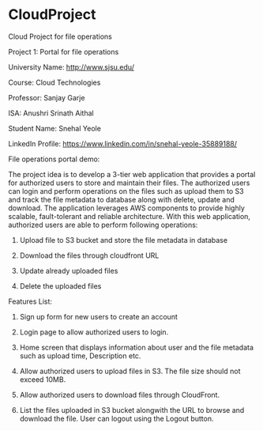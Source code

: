 # CloudProject
Cloud Project for file operations

Project 1: Portal for file operations

University Name: http://www.sjsu.edu/

Course: Cloud Technologies

Professor: Sanjay Garje

ISA: Anushri Srinath Aithal

Student Name: Snehal Yeole 

LinkedIn Profile: https://www.linkedin.com/in/snehal-yeole-35889188/


File operations portal demo:

The project idea is to develop a 3-tier web application that provides a portal for authorized users to store and maintain their files. The authorized users can login and perform operations on the files such as upload them to S3 and track the file metadata to database along with delete, update and download. The application leverages AWS components to provide highly scalable, fault-tolerant and reliable architecture. With this web application, authorized users are able to perform following operations:


1. Upload file to S3 bucket and store the file metadata in database

2. Download the files through cloudfront URL

3. Update already uploaded files

4. Delete the uploaded files


Features List:

1. Sign up form for new users to create an account

2. Login page to allow authorized users to login.

3. Home screen that displays information about user and the file metadata such as upload time, Description etc.

4. Allow authorized users to upload files in S3. The file size should not exceed 10MB.

5. Allow authorized users to download files through CloudFront.

6. List the files uploaded in S3 bucket alongwith the URL to browse and download the file.
User can logout using the Logout button.








